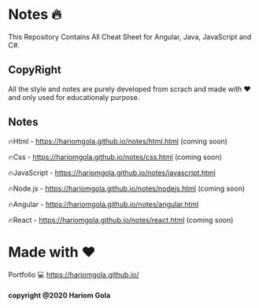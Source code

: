 # Notes :fire:
This Repository Contains All Cheat Sheet for Angular, Java, JavaScript and C#.

## CopyRight
All the style and notes are purely developed from scrach and made with :heart: and only used for educationaly purpose.

## Notes
  :fire:Html  -  https://hariomgola.github.io/notes/html.html  (coming soon)

  :fire:Css  -  https://hariomgola.github.io/notes/css.html  (coming soon)

  :fire:JavaScript  -  https://hariomgola.github.io/notes/javascript.html

  :fire:Node.js     -  https://hariomgola.github.io/notes/nodejs.html (coming soon)

  :fire:Angular     -  https://hariomgola.github.io/notes/angular.html

  :fire:React     -    https://hariomgola.github.io/notes/react.html (coming soon)
  
  
# Made with :heart:
Portfolio :computer: https://hariomgola.github.io/

#### copyright @2020 Hariom Gola

